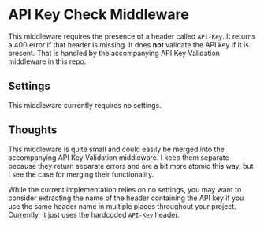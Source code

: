 # API Key Check Middleware

This middleware requires the presence of a header called `API-Key`.  It returns a 400 error if that header is missing.  It does **not** validate the API key if it is present.  That is handled by the accompanying API Key Validation middleware in this repo.

## Settings

This middleware currently requires no settings.

## Thoughts

This middleware is quite small and could easily be merged into the accompanying API Key Validation middleware.  I keep them separate because they return separate errors and are a bit more atomic this way, but I see the case for merging their functionality.

While the current implementation relies on no settings, you may want to consider extracting the name of the header containing the API key if you use the same header name in multiple places throughout your project.  Currently, it just uses the hardcoded `API-Key` header.
